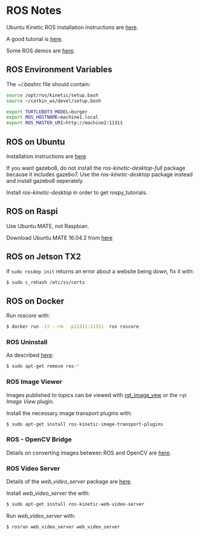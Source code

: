 # ROS Notes 

Ubuntu Kinetic ROS installation instructions are [here](http://wiki.ros.org/kinetic/Installation/Ubuntu).

A good tutorial is [here](http://wiki.ros.org/ROS/Tutorials).

Some ROS demos are [here](https://github.com/athenian-robotics/ros-demos).

## ROS Environment Variables

The *~/.bashrc* file should contain:

```bash
source /opt/ros/kinetic/setup.bash
source ~/catkin_ws/devel/setup.bash

export TURTLEBOT3_MODEL=burger
export ROS_HOSTNAME=machine1.local
export ROS_MASTER_URI=http://machine2:11311
```

## ROS on Ubuntu

Installation instructions are [here](http://wiki.ros.org/kinetic/Installation/Ubuntu)

If you want gazebo8, do not install the *ros-kinetic-desktop-full* package because it includes gazebo7.
Use the *ros-kinetic-desktop* package instead and install gazebo8 seperately.

Install *ros-kinetic-desktop* in order to get rospy_tutorials.

## ROS on Raspi

Use Ubuntu MATE, not Raspbian.

Download Ubuntu MATE 16.04.2 from [here](https://ubuntu-mate.org/download/)

## ROS on Jetson TX2

If `sudo rosdep init` returns an error about a website being down, fix it with:
```bash
$ sudo c_rehash /etc/ss/certs
```
 
## ROS on Docker
Run *roscore* with:
```bash
$ docker run -it --rm  -p11311:11311  ros roscore
```

### ROS Uninstall

As described [here](https://answers.ros.org/question/57213/how-i-completely-remove-all-ros-from-my-system/):

```bash
$ sudo apt-get remove ros-*
```

### ROS Image Viewer

Images published to topics can be viewed with [rqt_image_vew](http://wiki.ros.org/rqt_image_view)
or the `rqt` *Image View* plugin.

Install the necessary image transport plugins with:
```bash
$ sudo apt-get install ros-kinetic-image-transport-plugins
```

### ROS - OpenCV Bridge

Details on converting images between ROS and OpenCV are [here](http://wiki.ros.org/cv_bridge/Tutorials/ConvertingBetweenROSImagesAndOpenCVImagesPython).

### ROS Video Server

Details of the *web_video_server* package are [here](http://wiki.ros.org/web_video_server).

Install *web_video_server* the with:
```bash
$ sudo apt-get install ros-kinetic-web-video-server
```

Run *web_video_server* with:
```bash
$ rosrun web_video_server web_video_server
```




